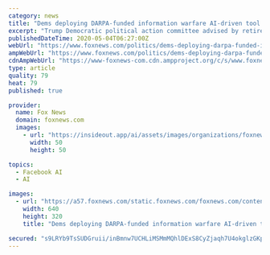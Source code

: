 ```yaml
---
category: news
title: "Dems deploying DARPA-funded information warfare AI-driven tool to target pro-Trump accounts"
excerpt: "Trump Democratic political action committee advised by retired Army Gen. Stanley McChrystal is planning to deploy an information warfare tool that received original funding from DARPA, the Pentagon’s research arm -- transforming technology originally envisioned as a way to fight extremist propaganda into a campaign platform to promote Joe Biden."
publishedDateTime: 2020-05-04T06:27:00Z
webUrl: "https://www.foxnews.com/politics/dems-deploying-darpa-funded-information-warfare-tool-to-promote-biden"
ampWebUrl: "https://www.foxnews.com/politics/dems-deploying-darpa-funded-information-warfare-tool-to-promote-biden.amp"
cdnAmpWebUrl: "https://www-foxnews-com.cdn.ampproject.org/c/s/www.foxnews.com/politics/dems-deploying-darpa-funded-information-warfare-tool-to-promote-biden.amp"
type: article
quality: 79
heat: 79
published: true

provider:
  name: Fox News
  domain: foxnews.com
  images:
    - url: "https://insideout.app/ai/assets/images/organizations/foxnews.com-50x50.jpg"
      width: 50
      height: 50

topics:
  - Facebook AI
  - AI

images:
  - url: "https://a57.foxnews.com/static.foxnews.com/foxnews.com/content/uploads/2018/12/640/320/Gen-Stanley-McChrystal-Getty.jpg?ve=1&tl=1"
    width: 640
    height: 320
    title: "Dems deploying DARPA-funded information warfare AI-driven tool to target pro-Trump accounts"

secured: "s9LRYb9TsSUDGruii/inBmnw7UCHLiMSMmMQhlDExS8CyZjaqh7U4okglzGKppmS61yZYI03rUDUw0J9tJx7/TX9/ibz0la53F2at2tX1MGFsrR/HsxaKHKQBcmNbUzNFQ2wuBuC0VgvM/BX71eispPQKuve2WV7y/Z7Db9eEOTnbRhPv1MAS2Y3AXawI9jpo2cnaTMCqp05mtbpF4vF0vI8f/7WJszLX5fzPggd62Dmr187lZFy/LxVw1pgu1c6jT+XDEe4lLWPf74hHSgDtvpAKD3L2CAKq3tNM9nP0jLaXp2p3ygzl0fztTWBMfHe;AHizd/tERqZ+296C7fLz4A=="
---
```


